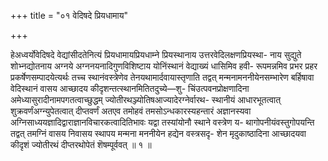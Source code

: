 +++
title = "०१ वेदिषदे प्रियधामाय"

+++

हेअध्वर्योवेदिषदे वेद्यांसीदतेनित्यं प्रियधामायप्रियधाम्ने प्रियस्थानाय उत्तरवेदिलक्षणप्रियस्था- नाय सुद्युते शोभ्नद्योतनाय अग्नये अग्ननयनादिगुणविशिष्टाय योनिंस्थानं वेद्याख्यं धासिमिव हवी- रूपमन्नमिव प्रभर प्रहर प्रकर्षेणसम्पादयेत्यर्थः तच्च स्थानंवस्त्रेणेव तेनयथामार्दवायास्तृणाति तद्वत् मन्मनामननीयेनसम्भारेण बर्हिषावा वेदिस्थानं वासय आच्छादय कीदृशन्तत्स्थानमितितदुच्ये—शु- चिंउत्पवनप्रोक्षणादिना अमेध्यासुरादीनामपगतत्वाच्छुद्धम् ज्योतीरथञ्ज्योतिषआज्यादेरग्नेर्वारथ- स्थानीयं आधारभूतत्वात् शुक्रवर्णंअग्न्युपेतत्वात् दीप्तवर्णं अतएव तमोहवं तमसोऽन्धकारस्यहन्तारं अज्ञानस्यवा अग्निसाध्ययज्ञादिद्वाराज्ञानविचारकत्वादितिभावः यद्वा तस्यांयोनौ स्थाने वस्त्रेण य- थागोपनीयंवस्तुगोपयन्ति तद्वत् तमग्निं वासय निवासय स्थापय मन्मना मननीयेन हद्येन वस्त्रसदृ- शेन मृदुकाष्ठादिना आच्छादयवा कीदृशं ज्योतीरथं दीप्तरथोपेतं शॆषम्पूर्ववत् ॥ १ ॥